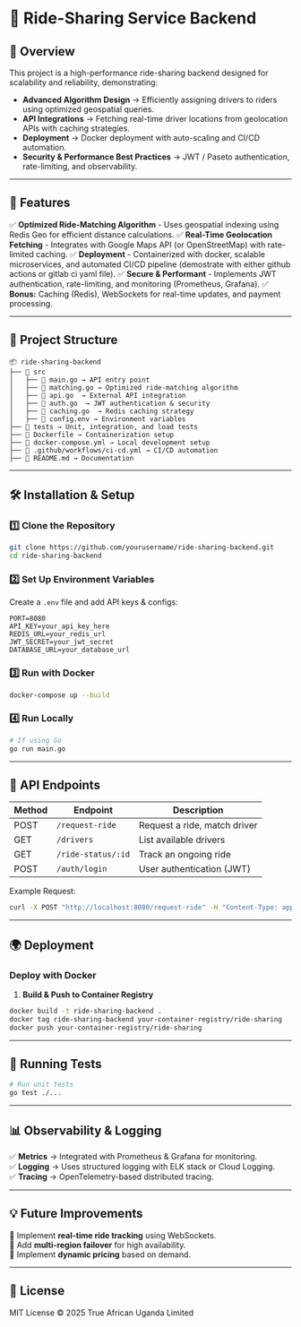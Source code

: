 # 🚖 Ride-Sharing Service Backend

## 📌 Overview
This project is a high-performance ride-sharing backend designed for scalability and reliability, demonstrating:
- **Advanced Algorithm Design** → Efficiently assigning drivers to riders using optimized geospatial queries.
- **API Integrations** → Fetching real-time driver locations from geolocation APIs with caching strategies.
- **Deployment** → Docker deployment with auto-scaling and CI/CD automation.
- **Security & Performance Best Practices** → JWT / Paseto authentication, rate-limiting, and observability.

---

## 🚀 Features
✅ **Optimized Ride-Matching Algorithm** - Uses geospatial indexing using Redis Geo for efficient distance calculations.
✅ **Real-Time Geolocation Fetching** - Integrates with Google Maps API (or OpenStreetMap) with rate-limited caching.
✅ **Deployment** - Containerized with docker, scalable microservices, and automated CI/CD pipeline (demostrate with either github actions or gitlab ci yaml file).
✅ **Secure & Performant** - Implements JWT authentication, rate-limiting, and monitoring (Prometheus, Grafana).
✅ **Bonus:** Caching (Redis), WebSockets for real-time updates, and payment processing.

---

## 📂 Project Structure
```
📦 ride-sharing-backend
├── 📂 src
│   ├── 📄 main.go → API entry point
│   ├── 📄 matching.go → Optimized ride-matching algorithm
│   ├── 📄 api.go  → External API integration
│   ├── 📄 auth.go  → JWT authentication & security
│   ├── 📄 caching.go  → Redis caching strategy
│   ├── 📄 config.env → Environment variables
├── 📂 tests → Unit, integration, and load tests
├── 📄 Dockerfile → Containerization setup
├── 📄 docker-compose.yml → Local development setup
├── 📄 .github/workflows/ci-cd.yml → CI/CD automation
├── 📄 README.md → Documentation
```

---

## 🛠️ Installation & Setup
### 1️⃣ Clone the Repository
```bash
git clone https://github.com/yourusername/ride-sharing-backend.git
cd ride-sharing-backend
```
### 2️⃣ Set Up Environment Variables
Create a `.env` file and add API keys & configs:
```
PORT=8080
API_KEY=your_api_key_here
REDIS_URL=your_redis_url
JWT_SECRET=your_jwt_secret
DATABASE_URL=your_database_url
```
### 3️⃣ Run with Docker
```bash
docker-compose up --build
```
### 4️⃣ Run Locally
```bash
# If using Go
go run main.go

```

---

## 🔌 API Endpoints
| Method | Endpoint            | Description                        |
|--------|---------------------|------------------------------------|
| POST   | `/request-ride`     | Request a ride, match driver      |
| GET    | `/drivers`          | List available drivers            |
| GET    | `/ride-status/:id`  | Track an ongoing ride             |
| POST   | `/auth/login`       | User authentication (JWT)         |

Example Request:
```bash
curl -X POST "http://localhost:8080/request-ride" -H "Content-Type: application/json" -H "Authorization: Bearer YOUR_TOKEN" -d '{ "lat": 40.7128, "lon": -74.0060 }'
```

---

## 🌍 Deployment
### Deploy with Docker
1. **Build & Push to Container Registry**
```bash
docker build -t ride-sharing-backend .
docker tag ride-sharing-backend your-container-registry/ride-sharing
docker push your-container-registry/ride-sharing
```
---

## 🧪 Running Tests
```bash
# Run unit tests
go test ./...
```

---

## 📊 Observability & Logging
✅ **Metrics** → Integrated with Prometheus & Grafana for monitoring.  
✅ **Logging** → Uses structured logging with ELK stack or Cloud Logging.  
✅ **Tracing** → OpenTelemetry-based distributed tracing.  

---

## 💡 Future Improvements
🔹 Implement **real-time ride tracking** using WebSockets.  
🔹 Add **multi-region failover** for high availability.  
🔹 Implement **dynamic pricing** based on demand.

---

## 📜 License
MIT License © 2025 True African Uganda Limited
